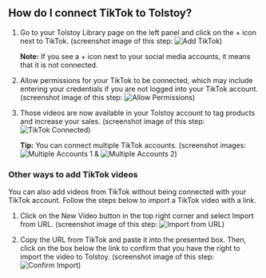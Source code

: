 ## How do I connect TikTok to Tolstoy?

1. Go to your Tolstoy Library page on the left panel and click on the + icon next to TikTok. (screenshot image of this step: ![Add TikTok](https://downloads.intercomcdn.com/i/o/942959543/09f05927e48519843454b4f0/image.png))

   **Note:**
   If you see a + icon next to your social media accounts, it means that it is not connected.

2. Allow permissions for your TikTok to be connected, which may include entering your credentials if you are not logged into your TikTok account. (screenshot image of this step: ![Allow Permissions](https://tolstoy-2c549356d0c0.intercom-attachments-7.com/i/o/783342748/e2c01320a01fb31ac49aa747/wv6TxZWhRMvAj2zUA342KDh2M4FNM8SQGFxeKXUSdDAN3iy8APFp3eKMmQkqArtHBFgKOckIFRzLPLuqQTD0N827q-PhXnwyffggTqxtULCjDecuRii2s_KnKkU-gJ6YsX4bkchRHymk5cndS6T1nus))

3. Those videos are now available in your Tolstoy account to tag products and increase your sales. (screenshot image of this step: ![TikTok Connected](https://downloads.intercomcdn.com/i/o/942960549/eeb15c5e11312fb99a04b141/image.png))

   **Tip:**
   You can connect multiple TikTok accounts. (screenshot images: ![Multiple Accounts 1](https://downloads.intercomcdn.com/i/o/936611400/6cfd658c3853bc1b34c2a97a/image.png) & ![Multiple Accounts 2](https://downloads.intercomcdn.com/i/o/936611533/66523a161580d141c31be775/image.png))

### Other ways to add TikTok videos
You can also add videos from TikTok without being connected with your TikTok account. Follow the steps below to import a TikTok video with a link.

1. Click on the New Video button in the top right corner and select Import from URL. (screenshot image of this step: ![Import from URL](https://downloads.intercomcdn.com/i/o/942961495/3d6a03c22e0818fbf1beb25b/image.png))

2. Copy the URL from TikTok and paste it into the presented box. Then, click on the box below the link to confirm that you have the right to import the video to Tolstoy. (screenshot image of this step: ![Confirm Import](https://downloads.intercomcdn.com/i/o/942962138/e2ed5f16eaa64084e9cd58de/image.png))
